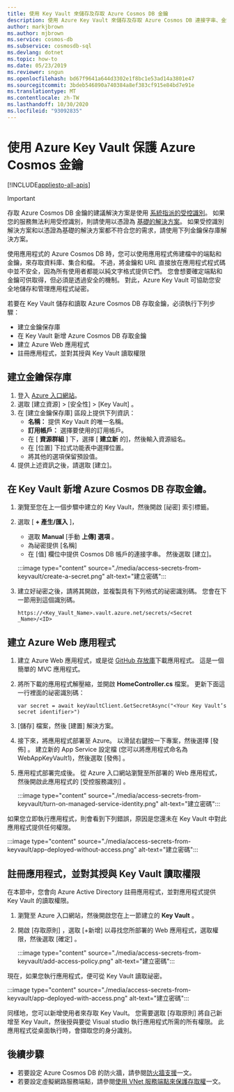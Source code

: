 ```yaml
---
title: 使用 Key Vault 來儲存及存取 Azure Cosmos DB 金鑰
description: 使用 Azure Key Vault 來儲存及存取 Azure Cosmos DB 連接字串、金鑰和端點。
author: markjbrown
ms.author: mjbrown
ms.service: cosmos-db
ms.subservice: cosmosdb-sql
ms.devlang: dotnet
ms.topic: how-to
ms.date: 05/23/2019
ms.reviewer: sngun
ms.openlocfilehash: bd67f9641a644d3302e1f8bc1e53ad14a3801e47
ms.sourcegitcommit: 3bdeb546890a740384a8ef383cf915e84bd7e91e
ms.translationtype: MT
ms.contentlocale: zh-TW
ms.lasthandoff: 10/30/2020
ms.locfileid: "93092835"
---
```

# <a name="secure-azure-cosmos-keys-using-azure-key-vault"></a>使用 Azure Key Vault 保護 Azure Cosmos 金鑰 
[!INCLUDE[appliesto-all-apis](includes/appliesto-all-apis.md)]

>[!IMPORTANT]
> 存取 Azure Cosmos DB 金鑰的建議解決方案是使用 [系統指派的受控識別](managed-identity-based-authentication.md)。 如果您的服務無法利用受控識別，則請使用以憑證為 [基礎的解決方案](certificate-based-authentication.md)。 如果受控識別解決方案和以憑證為基礎的解決方案都不符合您的需求，請使用下列金鑰保存庫解決方案。

使用應用程式的 Azure Cosmos DB 時，您可以使用應用程式佈建檔中的端點和金鑰，來存取資料庫、集合和檔。  不過，將金鑰和 URL 直接放在應用程式程式碼中並不安全，因為所有使用者都能以純文字格式提供它們。 您會想要確定端點和金鑰可供取得，但必須是透過安全的機制。 對此，Azure Key Vault 可協助您安全地儲存和管理應用程式祕密。

若要在 Key Vault 儲存和讀取 Azure Cosmos DB 存取金鑰，必須執行下列步驟：

* 建立金鑰保存庫  
* 在 Key Vault 新增 Azure Cosmos DB 存取金鑰  
* 建立 Azure Web 應用程式  
* 註冊應用程式，並對其授與 Key Vault 讀取權限  


## <a name="create-a-key-vault"></a>建立金鑰保存庫

1. 登入 [Azure 入口網站](https://portal.azure.com/)。  
2. 選取 [建立資源] > [安全性] > [Key Vault]  。  
3. 在 [建立金鑰保存庫] 區段上提供下列資訊：  
   * **名稱：** 提供 Key Vault 的唯一名稱。  
   * **訂用帳戶：** 選擇要使用的訂用帳戶。  
   * 在 [ **資源群組** ] 下，選擇 [ **建立新** 的]，然後輸入資源組名。  
   * 在 [位置] 下拉式功能表中選擇位置。  
   * 將其他的選項保留預設值。  
4. 提供上述資訊之後，請選取 [建立]。  

## <a name="add-azure-cosmos-db-access-keys-to-the-key-vault"></a>在 Key Vault 新增 Azure Cosmos DB 存取金鑰。
1. 瀏覽至您在上一個步驟中建立的 Key Vault，然後開啟 [祕密]  索引標籤。  
2. 選取 [ **+ 產生/匯入** ]， 

   * 選取 **Manual** [手動 **上傳] 選項** 。
   * 為祕密提供 [名稱] 
   * 在 [值]  欄位中提供 Cosmos DB 帳戶的連接字串。 然後選取 [建立]。

   :::image type="content" source="./media/access-secrets-from-keyvault/create-a-secret.png" alt-text="建立密碼":::

4. 建立好祕密之後，請將其開啟，並複製具有下列格式的祕密識別碼。 您會在下一節用到這個識別碼。 

   `https://<Key_Vault_Name>.vault.azure.net/secrets/<Secret _Name>/<ID>`

## <a name="create-an-azure-web-application"></a>建立 Azure Web 應用程式

1. 建立 Azure Web 應用程式，或是從 [GitHub 存放庫](https://github.com/Azure/azure-cosmosdb-dotnet/tree/master/Demo/keyvaultdemo)下載應用程式。 這是一個簡單的 MVC 應用程式。  

2. 將所下載的應用程式解壓縮，並開啟 **HomeController.cs** 檔案。 更新下面這一行裡面的祕密識別碼：

   `var secret = await keyVaultClient.GetSecretAsync("<Your Key Vault’s secret identifier>")`

3. [儲存]  檔案，然後 [建置]  解決方案。  
4. 接下來，將應用程式部署至 Azure。 以滑鼠右鍵按一下專案，然後選擇 [發佈]  。 建立新的 App Service 設定檔 (您可以將應用程式命名為 WebAppKeyVault1)，然後選取 [發佈]  。   

5. 應用程式部署完成後。 從 Azure 入口網站瀏覽至所部署的 Web 應用程式，然後開啟此應用程式的 [受控服務識別]  。  

   :::image type="content" source="./media/access-secrets-from-keyvault/turn-on-managed-service-identity.png" alt-text="建立密碼":::

如果您立即執行應用程式，則會看到下列錯誤，原因是您還未在 Key Vault 中對此應用程式提供任何權限。

:::image type="content" source="./media/access-secrets-from-keyvault/app-deployed-without-access.png" alt-text="建立密碼":::

## <a name="register-the-application--grant-permissions-to-read-the-key-vault"></a>註冊應用程式，並對其授與 Key Vault 讀取權限

在本節中，您會向 Azure Active Directory 註冊應用程式，並對應用程式提供 Key Vault 的讀取權限。 

1. 瀏覽至 Azure 入口網站，然後開啟您在上一節建立的 **Key Vault** 。  

2. 開啟 [存取原則]  ，選取 [+新增]  以尋找您所部署的 Web 應用程式，選取權限，然後選取 [確定]  。  

   :::image type="content" source="./media/access-secrets-from-keyvault/add-access-policy.png" alt-text="建立密碼":::

現在，如果您執行應用程式，便可從 Key Vault 讀取祕密。

:::image type="content" source="./media/access-secrets-from-keyvault/app-deployed-with-access.png" alt-text="建立密碼":::
 
同樣地，您可以新增使用者來存取 Key Vault。 您需要選取 [存取原則]  將自己新增至 Key Vault，然後授與要從 Visual studio 執行應用程式所需的所有權限。 此應用程式從桌面執行時，會擷取您的身分識別。

## <a name="next-steps"></a>後續步驟

* 若要設定 Azure Cosmos DB 的防火牆，請參閱[防火牆支援](how-to-configure-firewall.md)一文。
* 若要設定虛擬網路服務端點，請參閱[使用 VNet 服務端點來保護存取權](how-to-configure-vnet-service-endpoint.md)一文。
